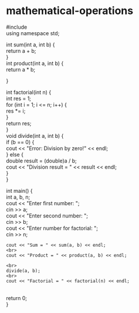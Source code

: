 # mathematical-operations
#include <iostream>
<br>
using namespace std;
<br>

int sum(int a, int b) {
    <br>
    return a + b;
    <br>
}
<br>
int product(int a, int b) {
    <br>
    return a * b;
    <br>

}
<br>

int factorial(int n) {
    <br>
    int res = 1;
    <br>
    for (int i = 1; i <= n; i++) {
        <br>
        res *= i;
        <br>
    }
    <br>
    return res;
    <br>
}
<br>
void divide(int a, int b) {
    <br>
    if (b == 0) {<br>
        cout << "Error: Division by zero!" << endl;
        <br>
    } else {
        <br>
        double result = (double)a / b;<br>
        cout << "Division result = " << result << endl;<br>
    }<br>
}<br>

int main() {<br>
    int a, b, n;
<br>
    cout << "Enter first number: ";<br>
    cin >> a;<br>
    cout << "Enter second number: ";<br>
    cin >> b;<br>
    cout << "Enter number for factorial: ";<br>
    cin >> n;<br>

    cout << "Sum = " << sum(a, b) << endl; 
    <br>
    cout << "Product = " << product(a, b) << endl; 

    <br>
    divide(a, b);
    <br>
    cout << "Factorial = " << factorial(n) << endl;
<br>
    return 0;
    <br>
}